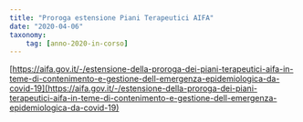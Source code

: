 ```yaml
---
title: "Proroga estensione Piani Terapeutici AIFA"
date: "2020-04-06"
taxonomy: 
    tag: [anno-2020-in-corso]
---
```


[https://aifa.gov.it/-/estensione-della-proroga-dei-piani-terapeutici-aifa-in-teme-di-contenimento-e-gestione-dell-emergenza-epidemiologica-da-covid-19](https://aifa.gov.it/-/estensione-della-proroga-dei-piani-terapeutici-aifa-in-teme-di-contenimento-e-gestione-dell-emergenza-epidemiologica-da-covid-19)
